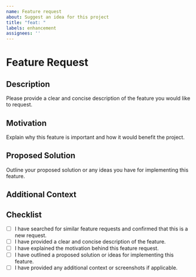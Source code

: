 ```yaml
---
name: Feature request
about: Suggest an idea for this project
title: "feat: "
labels: enhancement
assignees: ''
---
```


# Feature Request

## Description

Please provide a clear and concise description of the feature you would like to request.

## Motivation

Explain why this feature is important and how it would benefit the project.

## Proposed Solution

Outline your proposed solution or any ideas you have for implementing this feature.

## Additional Context

<!-- Add any additional context or screenshots about the feature request here. -->
<!-- If applicable, add screenshots to help explain the problem. -->
<!-- You can take a gif animation screenshot very easily without any additional installation by using this browser-based tool: -->
<!-- https://gifcap.dev -->


## Checklist

- [ ] I have searched for similar feature requests and confirmed that this is a new request.
- [ ] I have provided a clear and concise description of the feature.
- [ ] I have explained the motivation behind this feature request.
- [ ] I have outlined a proposed solution or ideas for implementing this feature.
- [ ] I have provided any additional context or screenshots if applicable.
